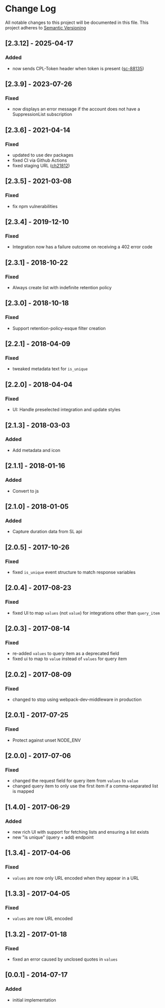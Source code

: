 # Change Log
All notable changes to this project will be documented in this file.
This project adheres to [Semantic Versioning](http://semver.org)

## [2.3.12] - 2025-04-17
### Added
- now sends CPL-Token header when token is present ([sc-88135](https://app.shortcut.com/active-prospect/story/88135/send-cpl-data-to-suppressionlist))

## [2.3.9] - 2023-07-26
### Fixed
- now displays an error message if the account does not have a SuppressionList subscription

## [2.3.6] - 2021-04-14
### Fixed
- updated to use dev packages
- fixed CI via Github Actions  
- fixed staging URL ([ch21812](https://app.clubhouse.io/active-prospect/story/21812/upgrade-sl-staging-to-https))

## [2.3.5] - 2021-03-08
### Fixed
- fix npm vulnerabilities

## [2.3.4] - 2019-12-10
### Fixed
- Integration now has a failure outcome on receiving a 402 error code

## [2.3.1] - 2018-10-22
### Fixed
- Always create list with indefinite retention policy

## [2.3.0] - 2018-10-18
### Fixed
- Support retention-policy-esque filter creation

## [2.2.1] - 2018-04-09
### Fixed
- tweaked metadata text for `is_unique`

## [2.2.0] - 2018-04-04
### Fixed
- UI: Handle preselected integration and update styles

## [2.1.3] - 2018-03-03
### Added
- Add metadata and icon

## [2.1.1] - 2018-01-16
### Added
- Convert to js

## [2.1.0] - 2018-01-05
### Added
- Capture duration data from SL api

## [2.0.5] - 2017-10-26
### Fixed
- fixed `is_unique` event structure to match response variables

## [2.0.4] - 2017-08-23
### Fixed
- fixed UI to map `values` (not `value`) for integrations other than `query_item`

## [2.0.3] - 2017-08-14
### Fixed
- re-added `values` to query item as a deprecated field
- fixed ui to map to `value` instead of `values` for query item

## [2.0.2] - 2017-08-09
### Fixed
- changed to stop using webpack-dev-middleware in production

## [2.0.1] - 2017-07-25
### Fixed
- Protect against unset NODE_ENV     

## [2.0.0] - 2017-07-06
### Fixed
- changed the request field for query item from `values` to `value`
- changed query item to only use the first item if a comma-separated list is mapped

## [1.4.0] - 2017-06-29
### Added
- new rich UI with support for fetching lists and ensuring a list exists
- new "is unique" (query + add) endpoint

## [1.3.4] - 2017-04-06
### Fixed
- `values` are now only URL encoded when they appear in a URL

## [1.3.3] - 2017-04-05
### Fixed
- `values` are now URL encoded

## [1.3.2] - 2017-01-18
### Fixed
- fixed an error caused by unclosed quotes in `values`

## [0.0.1] - 2014-07-17
### Added
- initial implementation
